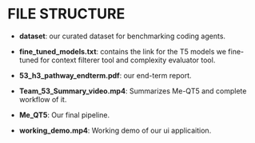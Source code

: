 # FILE STRUCTURE

- **dataset**: our curated dataset for benchmarking coding agents.

- **fine_tuned_models.txt**: contains the link for the T5 models we fine-tuned for context filterer tool and complexity evaluator tool.

- **53_h3_pathway_endterm.pdf**: our end-term report.

- **Team_53_Summary_video.mp4**: Summarizes Me-QT5 and complete workflow of it.

- **Me_QT5**: Our final pipeline.

- **working_demo.mp4**: Working demo of our ui applicaition.
